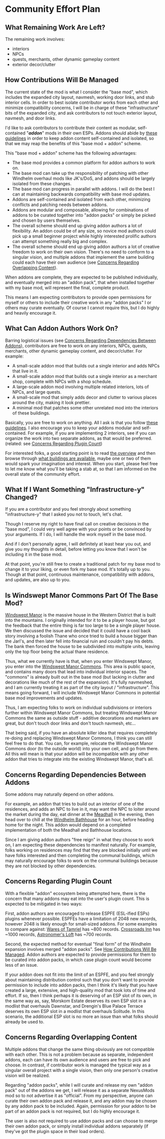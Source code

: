 # Community Effort Plan

## What Remaining Work Are Left?

The remaining work involves:

 - interiors
 - NPCs
 - quests, merchants, other dynamic gameplay content
 - exterior decor/clutter

## How Contributions Will Be Managed

The current state of the mod is what I consider the "base mod", which includes the expanded city layout, navmesh, working door links, and stub interior cells. In order to best isolate contributor works from each other and minimize compatibility concerns, I will be in charge of these "infrastructure" bits of the expanded city, and ask contributors to not touch exterior layout, navmesh, and door links.

I'd like to ask contributors to contribute their content as modular, self-contained "***addon***" mods in their own ESPs. Addons should abide by [these guidelines](/windhelm/guidelines.md) in order to keep addon content self-contained and isolated, so that we may reap the benefits of this "base mod + addon" scheme.

This "base mod + addon" scheme has the following advantages:

* The base mod provides a common platform for addon authors to work on.
* The base mod can take up the responsibility of patching with other Windhelm overhaul mods like JK's/DoS, and addons should be largely isolated from these changes.
* The base mod can progress in parallel with addons. I will do the best I can at maintaining backwards compatibility with base mod updates.
* Addons are self-contained and isolated from each other, minimizing conflicts and patching needs between addons.
* Addons are modular and composable, allowing for combinations of addons to be curated together into "addon packs" or simply be picked and chosen by users themselves.
* The overall scheme should end up giving addon authors a lot of flexibility. An addon could be of any size, so novice mod authors could pick up a small beginner project while highly interested prolific authors can attempt something really big and complex.
* The overall scheme should end up giving addon authors a lot of creative freedom to work on their own vision. There's no need to conform to a singular vision, and multiple addons that implement the same building could each have their own audience (see [Concerns Regarding Overlapping Content](#concerns-regarding-overlapping-content)).

When addons are complete, they are expected to be published individually, and eventually merged into an "addon pack", that when installed together with my base mod, will represent the final, complete product.

This means I am expecting contributors to provide open permissions for myself or others to include their creative work in any "addon packs" I or others may curate eventually. Of course I cannot require this, but I do highly and heavily encourage it.

## What Can Addon Authors Work On?

Barring logistical issues (see [Concerns Regarding Dependencies Between Addons](#concerns-regarding-dependencies-between-addons)), contributors are free to work on any interiors, NPCs, quests, merchants, other dynamic gameplay content, and decor/clutter. For example:

* A small-scale addon mod that builds out a single interior and adds NPCs that live in it.
* A small-scale addon mod that builds out a single interior as a merchant shop, complete with NPCs with a shop schedule.
* A large-scale addon mod involving multiple related interiors, lots of NPCs, and large quests.
* A small-scale mod that simply adds decor and clutter to various places around the city, making it look prettier.
* A minimal mod that patches some other unrelated mod into the interiors of these buildings.

Basically, you are free to work on anything. All I ask is that you follow [these guidelines](/windhelm/guidelines.md). I also encourage you to keep your addons modular and self-contained. For example, if you are implementing 2 interiors, see if you can organize the work into two separate addons, as that would be preferred. (related: see [Concerns Regarding Plugin Count](#concerns-regarding-plugin-count))

For interested folks, a good starting point is to read [the overview](/windhelm/tldr.md) and then browse through [what buildings are available](/windhelm/details.md), maybe one or two of them would spark your imagination and interest. When you start, please feel free to let me know what you'll be taking a stab at, so that I am informed on the overall state of the community effort.

## What If I Want Something "Infrastructure-y" Changed?

If you are a contributor and you feel strongly about something "infrastructure-y" that I asked you not to touch, let's chat.

Though I reserve my right to have final call on creative decisions in the "base mod", I could very well agree with your points or be convinced by your arguments. If I do, I will handle the work myself in the base mod.

And if I don't personally agree, I will definitely at least hear you out, and give you my thoughts in detail, before letting you know that I won't be including it in the base mod.

At that point, you're still free to create a traditional patch for my base mod to change it to your liking, or even fork my base mod. It's totally up to you. Though at that point, continuous maintenance, compatibility with addons, and updates, are also up to you.

## Is Windswept Manor Commons Part Of The Base Mod?

[Windswept Manor](/windhelm/details/windswept/main.md) is the massive house in the Western District that is built into the mountains. I originally intended for it to be a player house, but got the feedback that the entire thing is far too large to be a single player house. We then discussed the issue and decided that it could have a cool back story involving a foolish Thane who once tried to build a house bigger than the Jarl's, and then later fell into financial ruin and couldn't pay his debts. The bank then forced the house to be subdivided into multiple units, leaving only the top floor being the actual thane residence.

Thus, what we currently have is that, when you enter Windswept Manor, you enter into the [Windswept Manor Commons](/windhelm/details/windswept/commons.md). This area is public space, and contains many doors that lead into individual interior spaces. The "commons" is already built out in the base mod (but lacking in clutter and decorations like much of the rest of the expansion). It's fully navmeshed, and I am currently treating it as part of the city layout / "infrastructure". This means going forward, I will include Windswept Manor Commons in potential base mod improvements and updates.

Thus, I am expecting folks to work on individual subdivisions or interiors further within Windswept Manor Commons, but treating Windswept Manor Commons the same as outside stuff - additive decorations and markers are great, but don't touch door links and don't touch navmesh, etc...

That being said, if you have an absolute killer idea that requires completely re-doing and replacing Windswept Manor Commons, I think you can still feel free to do that. You can, for example, relocate the Windswept Manor Commons door (to the outside world) into your own cell, and go from there. All this will mean is that your addon will be incompatible with any other addon that tries to integrate into the existing Windswept Manor, that's all.

## Concerns Regarding Dependencies Between Addons

Some addons may naturally depend on other addons.

For example, an addon that tries to build out an interior of one of the residences, and adds an NPC to live in it, may want the NPC to loiter around the market during the day, eat dinner at the [Meadhall](/windhelm/details/western/meadhall.md) in the evening, then head over to chill at the [Windhelm Bathhouse](/windhelm/details/western/bathhouse.md) for an hour, before heading home for the night. This addon would depend on a completed implementation of both the Meadhall and Bathhouse locations.

Since I am giving addon authors "free reign" in what they choose to work on, I am expecting these dependencies to manifest naturally. For example, folks working on residences may find that they are blocked initially until we have folks interested and then completing the communal buildings, which may naturally encourage folks to work on the communal buildings because they are not blocked by other dependencies.

## Concerns Regarding Plugin Count

With a flexible "addon" ecosystem being attempted here, there is the concern that many addons may eat into the user's plugin count. This is expected to be mitigated in two ways:

First, addon authors are encouraged to release ESPFE (ESL-ified ESPs) plugins whenever possible. ESPFEs have a limitation of 2048 new records, however 2048 is likely enough for small-sized addons. For some examples to compare against: [Wares of Tamriel](https://www.nexusmods.com/skyrimspecialedition/mods/31519) has ~800 records. [Crossroads Inn](https://www.nexusmods.com/skyrimspecialedition/mods/1406) has ~1000 records, [Astronomer's Loft](https://www.nexusmods.com/skyrimspecialedition/mods/38059) has ~700 records.

Second, the expected method for eventual "final form" of the Windhelm expansion involves merged "addon packs". See [How Contributions Will Be Managed](#how-contributions-will-be-managed). Addon authors are expected to provide permissions for them to be curated into addon packs, in which case plugin count would become less of an issue.

If your addon does not fit into the limit of an ESPFE, and you feel strongly about maintaining distribution control such that you don't want to provide permission to include into addon packs, then I think it's likely that you have created a large, extensive, and high-quality mod that took lots of time and effort. If so, then I think perhaps it is deserving of an ESP slot of its own, in the same way as, say, Morskom Estate deserves its own ESP slot in a modlist that overhauls Dawnstar, and Drengin's Blue Palace Terrace deserves its own ESP slot in a modlist that overhauls Solitude. In this scenario, the additional ESP slot is no more an issue than what folks should already be used to.

## Concerns Regarding Overlapping Content

Multiple addons that change the same thing obviously are not compatible with each other. This is not a problem because as separate, independent addons, each can have its own audience and users are free to pick and choose. In contrast, if contributor work is managed the typical way as a singular overall project with a single vision, then only one person's creative vision will be realized.

Regarding "addon packs", while I will curate and release my own "addon pack" out of the addons we get, I will release it as a separate NexusMods mod so to not advertise it as "official". From my perspective, anyone can curate their own addon pack and release it, and any addon may be chosen by any addon pack to be included. Again, permission for your addon to be part of an addon pack is not required, but I do highly encourage it.

The user is also not required to use addon packs and can choose to merge their own addon pack, or simply install individual addons separately (if they've got the plugin space in their load orders).

